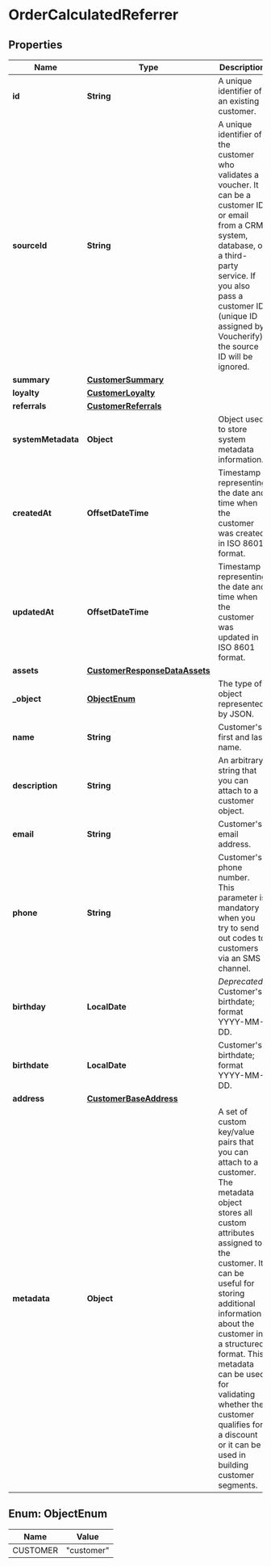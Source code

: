 

# OrderCalculatedReferrer


## Properties

| Name | Type | Description | Notes |
|------------ | ------------- | ------------- | -------------|
|**id** | **String** | A unique identifier of an existing customer. |  |
|**sourceId** | **String** | A unique identifier of the customer who validates a voucher. It can be a customer ID or email from a CRM system, database, or a third-party service. If you also pass a customer ID (unique ID assigned by Voucherify), the source ID will be ignored. |  [optional] |
|**summary** | [**CustomerSummary**](CustomerSummary.md) |  |  |
|**loyalty** | [**CustomerLoyalty**](CustomerLoyalty.md) |  |  |
|**referrals** | [**CustomerReferrals**](CustomerReferrals.md) |  |  |
|**systemMetadata** | **Object** | Object used to store system metadata information. |  [optional] |
|**createdAt** | **OffsetDateTime** | Timestamp representing the date and time when the customer was created in ISO 8601 format. |  [optional] |
|**updatedAt** | **OffsetDateTime** | Timestamp representing the date and time when the customer was updated in ISO 8601 format. |  [optional] |
|**assets** | [**CustomerResponseDataAssets**](CustomerResponseDataAssets.md) |  |  [optional] |
|**_object** | [**ObjectEnum**](#ObjectEnum) | The type of object represented by JSON. |  |
|**name** | **String** | Customer&#39;s first and last name. |  [optional] |
|**description** | **String** | An arbitrary string that you can attach to a customer object. |  [optional] |
|**email** | **String** | Customer&#39;s email address. |  [optional] |
|**phone** | **String** | Customer&#39;s phone number. This parameter is mandatory when you try to send out codes to customers via an SMS channel. |  [optional] |
|**birthday** | **LocalDate** | *Deprecated* Customer&#39;s birthdate; format YYYY-MM-DD. |  [optional] |
|**birthdate** | **LocalDate** | Customer&#39;s birthdate; format YYYY-MM-DD. |  [optional] |
|**address** | [**CustomerBaseAddress**](CustomerBaseAddress.md) |  |  [optional] |
|**metadata** | **Object** | A set of custom key/value pairs that you can attach to a customer. The metadata object stores all custom attributes assigned to the customer. It can be useful for storing additional information about the customer in a structured format. This metadata can be used for validating whether the customer qualifies for a discount or it can be used in building customer segments. |  [optional] |



## Enum: ObjectEnum

| Name | Value |
|---- | -----|
| CUSTOMER | &quot;customer&quot; |



